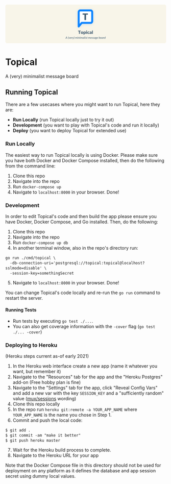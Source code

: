 ![Topical Banner](./assets/banner.png)

# Topical

A (very) minimalist message board

## Running Topical

There are a few usecases where you might want to run Topical, here they are:

- **Run Locally** (run Topical locally just to try it out)
- **Development** (you want to play with Topical's code and run it locally)
- **Deploy** (you want to deploy Topical for extended use)

### Run Locally

The easiest way to run Topical locally is using Docker. Please make sure you have both Docker and Docker Compose installed, then do the following from the command line:

1. Clone this repo
2. Navigate into the repo
3. Run `docker-compose up`
4. Navigate to `localhost:8000` in your browser. Done!

### Development

In order to edit Topical's code and then build the app please ensure you have Docker, Docker Compose, and Go installed. Then, do the following:

1. Clone this repo
2. Navigate into the repo
3. Run `docker-compose up db`
4. In another terminal window, also in the repo's directory run:

```
go run ./cmd/topical \
  -db-connection-uri='postgresql://topical:topical@localhost?sslmode=disable' \
  -session-key=somethingSecret
```

5. Navigate to `localhost:8000` in your browser. Done!

You can change Topical's code locally and re-run the `go run` command to restart the server.

#### Running Tests

- Run tests by executing `go test ./...`.
- You can also get coverage information with the `-cover` flag (`go test ./... -cover`)

### Deploying to Heroku

(Heroku steps current as-of early 2021)

1. In the Heroku web interface create a new app (name it whatever you want, but remember it)
2. Navigate to the "Resources" tab for the app and the "Heroku Postgres" add-on (Free hobby plan is fine)
3. Navigate to the "Settings" tab for the app, click "Reveal Config Vars" and add a new var with the key `SESSION_KEY` and a "sufficiently random" value ([mux/sessions](https://pkg.go.dev/github.com/gorilla/sessions) wording)
4. Clone this repo locally
5. In the repo run `heroku git:remote -a YOUR_APP_NAME` where `YOUR_APP_NAME` is the name you chose in Step 1.
6. Commit and push the local code:
```
$ git add .
$ git commit -am "make it better"
$ git push heroku master
```
7. Wait for the Heroku build process to complete.
8. Navigate to the Heroku URL for your app

Note that the Docker Compose file in this directory should not be used for deployment on any platform as it defines the database and app session secret using dummy local values.
